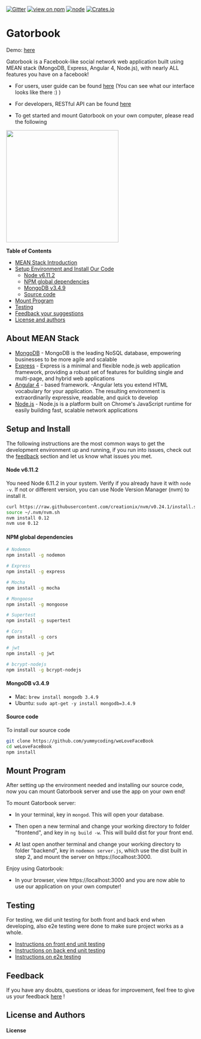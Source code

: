 [![Gitter](https://badges.gitter.im/JoinChat.svg)](https://gitter.im/linnovate/mean?utm_source=badge&utm_medium=badge&utm_campaign=pr-badge)
[![view on npm](https://img.shields.io/npm/v/npm.svg)](https://www.npmjs.org/package/jsdoc-to-markdown)
[![node](https://img.shields.io/node/v/passport.svg)](https://nodejs.org/en/)
[![Crates.io](https://img.shields.io/crates/l/rustc-serialize.svg)](https://github.com/ZhouYou528/MyNewFBWebApp/blob/master/LICENCE)

# Gatorbook

Demo: [here](https://gatorbook.herokuapp.com/)

Gatorbook is a Facebook-like social network web application built using MEAN stack (MongoDB, Express, Angular 4, Node.js), with nearly ALL features you have on a facebook!

- For users, user guide can be found [here](https://github.com/yummycoding/weLoveFaceBook/wiki/Front-End-Documentation) (You can see what our interface looks like there :) )

- For developers, RESTful API can be found [here](https://github.com/yummycoding/weLoveFaceBook/wiki/REST-API-Documentation)

- To get started and mount Gatorbook on your own computer, please read the following

<img src="https://github.com/yummycoding/weLoveFaceBook/blob/newb/frontend/src/assets/images-home/gator.png" width="300">

**Table of Contents**

- [MEAN Stack Introduction](#about-mean-stack)
- [Setup Environment and Install Our Code](#setup-and-install)
  - [Node v6.11.2](#node-v6.11.2)
  - [NPM global dependencies](#npm-global-dependencies)
  - [MongoDB v3.4.9](#mongodb-v3.4.9)
  - [Source code](#source-code)
- [Mount Program](#mount-program)
- [Testing](#testing)
- [Feedback your suggestions](#feedback)
- [License and authors](#license-and-authors)



## About MEAN Stack

- [MongoDB](https://www.mongodb.org/) - MongoDB is the leading NoSQL database, empowering businesses to be more agile and scalable
- [Express](http://expressjs.com/) - Express is a minimal and flexible node.js web application framework, providing a robust set of features for building single and multi-page, and hybrid web applications
- [Angular 4](https://angular.io/) - based framework. -Angular lets you extend HTML vocabulary for your application. The resulting environment is extraordinarily expressive, readable, and quick to develop
- [Node.js](http://www.nodejs.org/) - Node.js is a platform built on Chrome's JavaScript runtime for easily building fast, scalable network applications

## Setup and Install

The following instructions are the most common ways to get the development environment up and running, if you run into issues, check out the [feedback](#Feedback) section and let us know what issues you met.

#### Node v6.11.2
You need Node 6.11.2 in your system. Verify if you already have it with `node -v`. If not or different version, you can use Node Version Manager (nvm) to install it.
```bash
curl https://raw.githubusercontent.com/creationix/nvm/v0.24.1/install.sh | bash
source ~/.nvm/nvm.sh
nvm install 0.12
nvm use 0.12
```

#### NPM global dependencies
```bash
# Nodemon
npm install -g nodemon

# Express
npm install -g express

# Mocha
npm install -g mocha

# Mongoose
npm install -g mongoose

# Supertest
npm install -g supertest

# Cors
npm install -g cors

# jwt
npm install -g jwt

# bcrypt-nodejs
npm install -g bcrypt-nodejs
```

#### MongoDB v3.4.9

- Mac: `brew install mongodb 3.4.9`
- Ubuntu: `sudo apt-get -y install mongodb=3.4.9`

#### Source code
To install our source code
```bash
git clone https://github.com/yummycoding/weLoveFaceBook
cd weLoveFaceBook
npm install
```

## Mount Program
After setting up the environment needed and installing our source code, now you can mount Gatorbook server and use the app on your own end!

To mount Gatorbook server:

- In your terminal, key in `mongod`. This will open your database.

- Then open a new terminal and change your working directory to folder "frontend", and key in `ng build -w`. This will build dist for your front end. 

- At last open another terminal and change your working directory to folder "backend", key in `nodemon server.js`, which use the dist built in step 2, and mount the server on https://localhost:3000.

Enjoy using Gatorbook:

- In your browser, view https://localhost:3000 and you are now able to use our application on your own computer!

## Testing
For testing, we did unit testing for both front and back end when developing, also e2e testing were done to make sure project works as a whole.
- [Instructions on front end unit testing](https://github.com/yummycoding/weLoveFaceBook/wiki/Making-Client-side-Tests)
- [Instructions on back end unit testing](https://github.com/yummycoding/weLoveFaceBook/wiki/Making-Server-side-Tests)
- [Instructions on e2e testing](https://github.com/yummycoding/weLoveFaceBook/wiki/Making-End-to-End-Tests)
 
## Feedback
If you have any doubts, questions or ideas for improvement, feel free to give us your feedback [here](https://github.com/yummycoding/weLoveFaceBook/issues/new) !


## License and Authors

#### License

